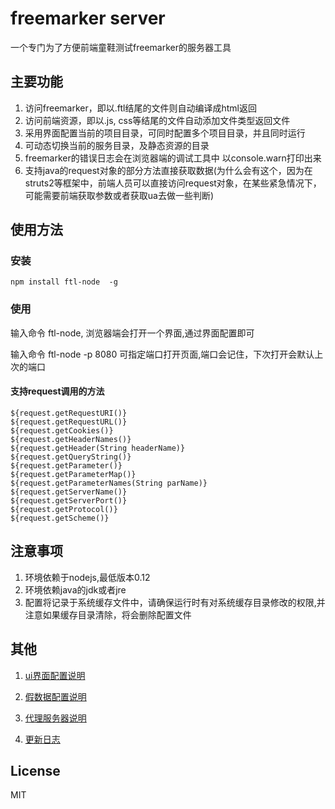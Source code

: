 freemarker server
========================

一个专门为了方便前端童鞋测试freemarker的服务器工具

## 主要功能
1. 访问freemarker，即以.ftl结尾的文件则自动编译成html返回
2. 访问前端资源，即以.js, css等结尾的文件自动添加文件类型返回文件
3. 采用界面配置当前的项目目录，可同时配置多个项目目录，并且同时运行
4. 可动态切换当前的服务目录，及静态资源的目录
5. freemarker的错误日志会在浏览器端的调试工具中 以console.warn打印出来
6. 支持java的request对象的部分方法直接获取数据(为什么会有这个，因为在struts2等框架中，前端人员可以直接访问request对象，在某些紧急情况下，可能需要前端获取参数或者获取ua去做一些判断)


## 使用方法
### 安装
```
npm install ftl-node  -g 
```
### 使用

输入命令 ftl-node, 浏览器端会打开一个界面,通过界面配置即可

输入命令 ftl-node -p 8080 可指定端口打开页面,端口会记住，下次打开会默认上次的端口

####  支持request调用的方法
```
${request.getRequestURI()}
${request.getRequestURL()}
${request.getCookies()}
${request.getHeaderNames()}
${request.getHeader(String headerName)}
${request.getQueryString()}
${request.getParameter()}
${request.getParameterMap()}
${request.getParameterNames(String parName)}
${request.getServerName()}
${request.getServerPort()}
${request.getProtocol()}
${request.getScheme()}
```

## 注意事项
1. 环境依赖于nodejs,最低版本0.12
3. 环境依赖java的jdk或者jre
2. 配置将记录于系统缓存文件中，请确保运行时有对系统缓存目录修改的权限,并注意如果缓存目录清除，将会删除配置文件

## 其他

1. [ui界面配置说明](static/help.md)

2. [假数据配置说明](static/mock.md)

3. [代理服务器说明](static/proxy.md)

4. [更新日志](./updateInfo.md)

## License

MIT
